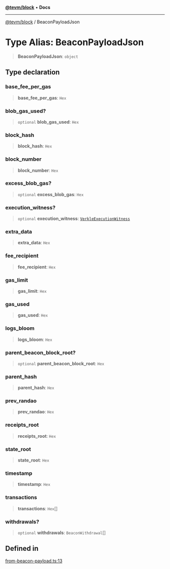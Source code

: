 [**@tevm/block**](../README.md) • **Docs**

***

[@tevm/block](../globals.md) / BeaconPayloadJson

# Type Alias: BeaconPayloadJson

> **BeaconPayloadJson**: `object`

## Type declaration

### base\_fee\_per\_gas

> **base\_fee\_per\_gas**: `Hex`

### blob\_gas\_used?

> `optional` **blob\_gas\_used**: `Hex`

### block\_hash

> **block\_hash**: `Hex`

### block\_number

> **block\_number**: `Hex`

### excess\_blob\_gas?

> `optional` **excess\_blob\_gas**: `Hex`

### execution\_witness?

> `optional` **execution\_witness**: [`VerkleExecutionWitness`](../interfaces/VerkleExecutionWitness.md)

### extra\_data

> **extra\_data**: `Hex`

### fee\_recipient

> **fee\_recipient**: `Hex`

### gas\_limit

> **gas\_limit**: `Hex`

### gas\_used

> **gas\_used**: `Hex`

### logs\_bloom

> **logs\_bloom**: `Hex`

### parent\_beacon\_block\_root?

> `optional` **parent\_beacon\_block\_root**: `Hex`

### parent\_hash

> **parent\_hash**: `Hex`

### prev\_randao

> **prev\_randao**: `Hex`

### receipts\_root

> **receipts\_root**: `Hex`

### state\_root

> **state\_root**: `Hex`

### timestamp

> **timestamp**: `Hex`

### transactions

> **transactions**: `Hex`[]

### withdrawals?

> `optional` **withdrawals**: `BeaconWithdrawal`[]

## Defined in

[from-beacon-payload.ts:13](https://github.com/qbzzt/tevm-monorepo/blob/main/packages/block/src/from-beacon-payload.ts#L13)

